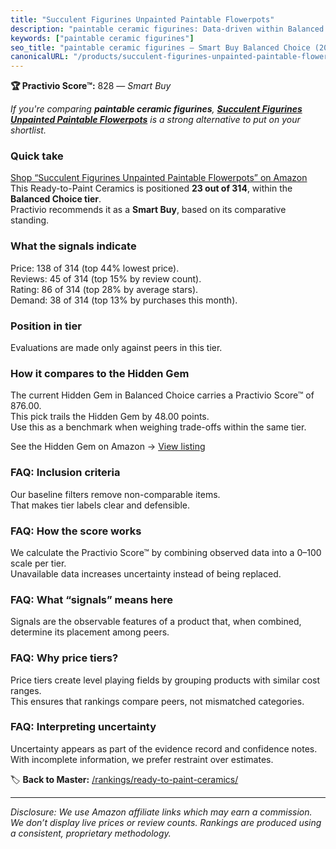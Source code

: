 ```yaml
---
title: "Succulent Figurines Unpainted Paintable Flowerpots"
description: "paintable ceramic figurines: Data-driven within Balanced Choice ranking using the Practivio Score™. Positioned by quality, value, demand, findability, momentum."
keywords: ["paintable ceramic figurines"]
seo_title: "paintable ceramic figurines — Smart Buy Balanced Choice (2025)"
canonicalURL: "/products/succulent-figurines-unpainted-paintable-flowerpots-B08QFT6Z8S/"
---
```


**🏆 Practivio Score™:** 828 — _Smart Buy_


*If you're comparing **paintable ceramic figurines**, **[Succulent Figurines Unpainted Paintable Flowerpots](https://www.amazon.com/dp/B08QFT6Z8S?tag=practivio-20)** is a strong alternative to put on your shortlist.*
### Quick take
[Shop “Succulent Figurines Unpainted Paintable Flowerpots” on Amazon](https://www.amazon.com/dp/B08QFT6Z8S?tag=practivio-20)
This Ready-to-Paint Ceramics is positioned **23 out of 314**, within the **Balanced Choice tier**.  
Practivio recommends it as a **Smart Buy**, based on its comparative standing.

### What the signals indicate
Price: 138 of 314 (top 44% lowest price).  
Reviews: 45 of 314 (top 15% by review count).  
Rating: 86 of 314 (top 28% by average stars).  
Demand: 38 of 314 (top 13% by purchases this month).

### Position in tier
Evaluations are made only against peers in this tier.

### How it compares to the Hidden Gem
The current Hidden Gem in Balanced Choice carries a Practivio Score™ of 876.00.  
This pick trails the Hidden Gem by 48.00 points.  
Use this as a benchmark when weighing trade-offs within the same tier.  

See the Hidden Gem on Amazon → [View listing](https://www.amazon.com/dp/B0BN822KLT?tag=practivio-20)

### FAQ: Inclusion criteria
Our baseline filters remove non-comparable items.  
That makes tier labels clear and defensible.

### FAQ: How the score works
We calculate the Practivio Score™ by combining observed data into a 0–100 scale per tier.  
Unavailable data increases uncertainty instead of being replaced.

### FAQ: What “signals” means here
Signals are the observable features of a product that, when combined, determine its placement among peers.

### FAQ: Why price tiers?
Price tiers create level playing fields by grouping products with similar cost ranges.  
This ensures that rankings compare peers, not mismatched categories.

### FAQ: Interpreting uncertainty
Uncertainty appears as part of the evidence record and confidence notes.  
With incomplete information, we prefer restraint over estimates.


🏷️ **Back to Master:** [/rankings/ready-to-paint-ceramics/](/rankings/ready-to-paint-ceramics/)

---
_Disclosure: We use Amazon affiliate links which may earn a commission. We don’t display live prices or review counts. Rankings are produced using a consistent, proprietary methodology._
